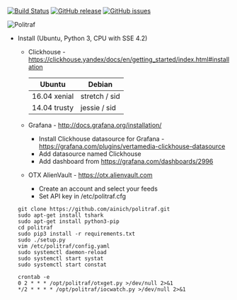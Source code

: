 [![Build Status](https://travis-ci.org/ainich/politraf.svg?branch=master)](https://travis-ci.org/ainich/politraf) [![GitHub release](https://img.shields.io/github/release/ainich/politraf.svg)](https://github.com/ainich/politraf/issues) [![GitHub issues](https://img.shields.io/github/issues/ainich/politraf.svg)](https://github.com/ainich/politraf/issues)

![Politraf](https://politraf.ru/static/img/politraf.jpg)

* Install (Ubuntu, Python 3, CPU with SSE 4.2)

    * Clickhouse - https://clickhouse.yandex/docs/en/getting_started/index.html#installation
  
      Ubuntu | Debian
      ------------ | -------------
      16.04  xenial | stretch / sid
      14.04  trusty | jessie  / sid
  
    * Grafana - http://docs.grafana.org/installation/
      * Install Clickhouse datasource for Grafana - https://grafana.com/plugins/vertamedia-clickhouse-datasource
      * Add datasource named Clickhouse
      * Add dashboard from https://grafana.com/dashboards/2996

    * OTX AlienVault - https://otx.alienvault.com
      * Create an account and select your feeds
      * Set API key in /etc/politraf.cfg


    ```
    git clone https://github.com/ainich/politraf.git
    sudo apt-get install tshark
    sudo apt-get install python3-pip
    cd politraf
    sudo pip3 install -r requirements.txt
    sudo ./setup.py
    vim /etc/politraf/config.yaml
    sudo systemctl daemon-reload
    sudo systemctl start systat
    sudo systemctl start constat

    crontab -e
    0 2 * * * /opt/politraf/otxget.py >/dev/null 2>&1
    */2 * * * * /opt/politraf/iocwatch.py >/dev/null 2>&1
    ```